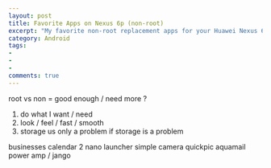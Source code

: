 ```yaml
---
layout: post
title: Favorite Apps on Nexus 6p (non-root)
excerpt: "My favorite non-root replacement apps for your Huawei Nexus 6p"
category: Android
tags:
- 
-
-
comments: true
---
```

root vs non = good enough / need more ?

1) do what I want / need
2) look / feel / fast / smooth
3) storage us only a problem if storage is a problem 

businesses calendar 2
nano launcher
simple camera
quickpic
aquamail
power amp / jango